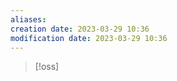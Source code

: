 ```yaml
---
aliases: 
creation date: 2023-03-29 10:36
modification date: 2023-03-29 10:36
---
```


>[!oss]
>



